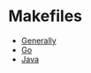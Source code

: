 Makefiles
=========

- [Generally](Makefiles/makefile_standards.md)
- [Go](Makefiles/go_makefiles.md)
- [Java](Makefiles/java_makefiles.md)
